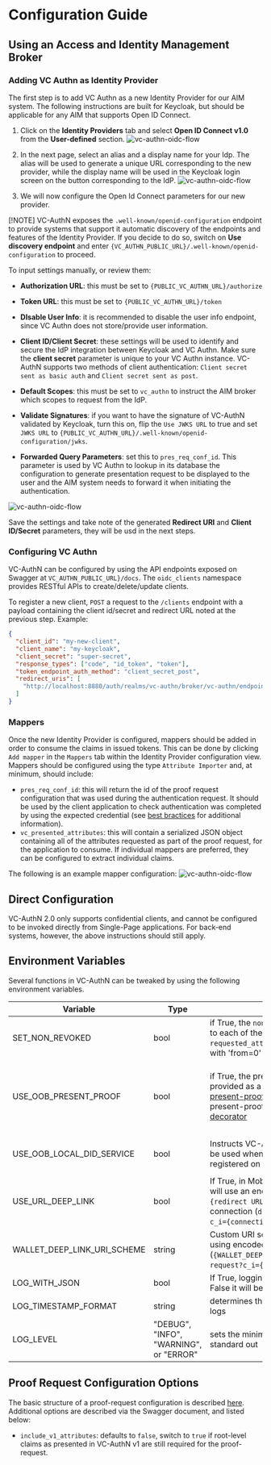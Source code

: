 # Configuration Guide

## Using an Access and Identity Management Broker

### Adding VC Authn as Identity Provider

The first step is to add VC Authn as a new Identity Provider for our AIM system. The following instructions are built for Keycloak, but should be applicable for any AIM that supports Open ID Connect.

1. Click on the **Identity Providers** tab and select **Open ID Connect v1.0** from the **User-defined** section.
   ![vc-authn-oidc-flow](img/01-new-idp.png)

2. In the next page, select an alias and a display name for your Idp. The alias will be used to generate a unique URL corresponding to the new provider, while the display name will be used in the Keycloak login screen on the button corresponding to the IdP.
   ![vc-authn-oidc-flow](img/02-settings-1.png)

3. We will now configure the Open Id Connect parameters for our new provider.

[!NOTE]
VC-AuthN exposes the `.well-known/openid-configuration` endpoint to provide systems that support it automatic discovery of the endpoints and features of the Identity Provider. If you decide to do so, switch on **Use discovery endpoint** and enter `{VC_AUTHN_PUBLIC_URL}/.well-known/openid-configuration` to proceed.

To input settings manually, or review them:

- **Authorization URL**: this must be set to `{PUBLIC_VC_AUTHN_URL}/authorize`

- **Token URL**: this must be set to `{PUBLIC_VC_AUTHN_URL}/token`

- **DIsable User Info**: it is recommended to disable the user info endpoint, since VC Authn does not store/provide user information.

- **Client ID/Client Secret**: these settings will be used to identify and secure the IdP integration between Keycloak and VC Authn. Make sure the **client secret** parameter is unique to your VC Authn instance. VC-AuthN supports two methods of client authentication: `Client secret sent as basic auth` and `Client secret sent as post`.

- **Default Scopes**: this must be set to `vc_authn` to instruct the AIM broker which scopes to request from the IdP.

- **Validate Signatures**: if you want to have the signature of VC-AuthN validated by Keycloak, turn this on, flip the `Use JWKS URL` to true and set `JWKS URL` to `{PUBLIC_VC_AUTHN_URL}/.well-known/openid-configuration/jwks`.

- **Forwarded Query Parameters**: set this to `pres_req_conf_id`. This parameter is used by VC Authn to lookup in its database the configuration to generate presentation request to be displayed to the user and the AIM system needs to forward it when initiating the authentication.

![vc-authn-oidc-flow](img/02-settings-2.png)

Save the settings and take note of the generated **Redirect URI** and **Client ID/Secret** parameters, they will be usd in the next steps.

### Configuring VC Authn

VC-AuthN can be configured by using the API endpoints exposed on Swagger at `VC_AUTHN_PUBLIC_URL}/docs`. The `oidc_clients` namespace provides RESTful APIs to create/delete/update clients.

To register a new client, `POST` a request to the `/clients` endpoint with a payload containing the client id/secret and redirect URL noted at the previous step. Example:

```json
{
  "client_id": "my-new-client",
  "client_name": "my-keycloak",
  "client_secret": "super-secret",
  "response_types": ["code", "id_token", "token"],
  "token_endpoint_auth_method": "client_secret_post",
  "redirect_uris": [
    "http://localhost:8880/auth/realms/vc-authn/broker/vc-authn/endpoint"
  ]
}
```

### Mappers

Once the new Identity Provider is configured, mappers should be added in order to consume the claims in issued tokens. This can be done by clicking `Add mapper` in the `Mappers` tab within the Identity Provider configuration view. Mappers should be configured using the type `Attribute Importer` and, at minimum, should include:

- `pres_req_conf_id`: this will return the id of the proof request configuration that was used during the authentication request. It should be used by the client application to check authentication was completed by using the expected credential (see [best bractices](./BestPractices.md) for additional information).
- `vc_presented_attributes`: this will contain a serialized JSON object containing all of the attributes requested as part of the proof request, for the application to consume. If individual mappers are preferred, they can be configured to extract individual claims.

The following is an example mapper configuration:
![vc-authn-oidc-flow](img/03-mappers.png)

## Direct Configuration

VC-AuthN 2.0 only supports confidential clients, and cannot be configured to be invoked directly from Single-Page applications. For back-end systems, however, the above instructions should still apply.

## Environment Variables

Several functions in VC-AuthN can be tweaked by using the following environment variables.

| Variable                  | Type                                   | What it does                                                                                                                                                                                                                                                                                                                                                                                                                                           | NOTES                                                                                                                                   |
| ------------------------- | -------------------------------------- | ------------------------------------------------------------------------------------------------------------------------------------------------------------------------------------------------------------------------------------------------------------------------------------------------------------------------------------------------------------------------------------------------------------------------------------------------------ | --------------------------------------------------------------------------------------------------------------------------------------- |
| SET_NON_REVOKED           | bool                                   | if True, the `non_revoked` attributed will be added to each of the present-proof request `requested_attribute` and `requested_predicate` with 'from=0' and'to=`int(time.time())`                                                                                                                                                                                                                                                                       |                                                                                                                                         |
| USE_OOB_PRESENT_PROOF     | bool                                   | if True, the present-proof request will be provided as a an [out of band](https://github.com/hyperledger/aries-rfcs/tree/main/features/0434-outofband) invitation with a [present-proof](https://github.com/hyperledger/aries-rfcs/tree/main/features/0037-present-proof) request inside. If False, the present-proof request will be use the [service-decorator](https://github.com/hyperledger/aries-rfcs/tree/main/features/0056-service-decorator) | **TRUE:** BC Wallet supports our OOB Message with a minor glitch, BiFold, Lissi, Trinsic, and Estatus all read the QR code as 'Invalid' |
| USE_OOB_LOCAL_DID_SERVICE | bool                                   | Instructs VC-AuthN to use a local DID, it must be used when the agent service is not registered on the ledger with a public DID                                                                                                                                                                                                                                                                                                                        | Use this when `ACAPY_WALLET_LOCAL_DID` is set to `true` in the agent.                                                                   |
| USE_URL_DEEP_LINK         | bool                                   | If True, in Mobile mode the BC Wallet deep link will use an encoded URL (`didcomm://?_url={redirect URL}`), otherwise will use the encoded connection (`didcomm://aries_proof-request?c_i={connection payload}`)                                                                                                                                                                                                                                      | Default False/.. To control using the new `?_url` handler, which is not in a public release of BC Wallet yet                            |
| WALLET_DEEP_LINK_URI_SCHEME         | string                                   | Custom URI scheme to use for deep link when using encoded connection invitation (`{WALLET_DEEP_LINK_URI_SCHEME}://aries_proof-request?c_i={connection payload`)                                                                                                                                                                                                                                      | Default didcomm                            |
| LOG_WITH_JSON             | bool                                   | If True, logging output should printed as JSON if False it will be pretty printed.                                                                                                                                                                                                                                                                                                                                                                     | Default behavior will print as JSON.                                                                                                    |
| LOG_TIMESTAMP_FORMAT      | string                                 | determines the timestamp formatting used in logs                                                                                                                                                                                                                                                                                                                                                                                                       | Default is "iso"                                                                                                                        |
| LOG_LEVEL                 | "DEBUG", "INFO", "WARNING", or "ERROR" | sets the minimum log level that will be printed to standard out                                                                                                                                                                                                                                                                                                                                                                                        | Defaults to DEBUG                                                                                                                       |

## Proof Request Configuration Options

The basic structure of a proof-request configuration is described [here](README.md#data-model). Additional options are described via the Swagger document, and listed below:

- `include_v1_attributes`: defaults to `false`, switch to `true` if root-level claims as presented in VC-AuthN v1 are still required for the proof-request.
